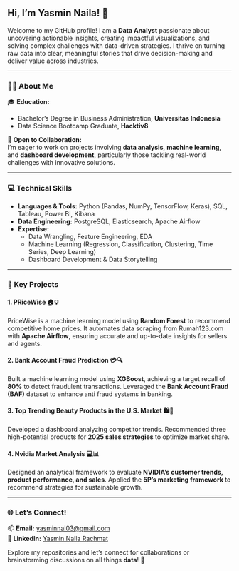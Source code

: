 ## Hi, I’m **Yasmin Naila!** 👋  

Welcome to my GitHub profile! I am a **Data Analyst** passionate about uncovering actionable insights, creating impactful visualizations, and solving complex challenges with data-driven strategies. I thrive on turning raw data into clear, meaningful stories that drive decision-making and deliver value across industries.  

---

### **👩‍🎓 About Me**  
🎓 **Education:**  
- Bachelor’s Degree in Business Administration, **Universitas Indonesia**  
- Data Science Bootcamp Graduate, **Hacktiv8**  

🤝 **Open to Collaboration:**  
I’m eager to work on projects involving **data analysis**, **machine learning**, and **dashboard development**, particularly those tackling real-world challenges with innovative solutions.

---

### **💻 Technical Skills**  
- **Languages & Tools:** Python (Pandas, NumPy, TensorFlow, Keras), SQL, Tableau, Power BI, Kibana  
- **Data Engineering:** PostgreSQL, Elasticsearch, Apache Airflow  
- **Expertise:**  
  - Data Wrangling, Feature Engineering, EDA
  - Machine Learning (Regression, Classification, Clustering, Time Series, Deep Learning)  
  - Dashboard Development & Data Storytelling

---

### **🚀 Key Projects**  
#### **1. PRiceWise 🏠💡**  
PriceWise is a machine learning model using **Random Forest** to recommend competitive home prices. It automates data scraping from Rumah123.com with **Apache Airflow**, ensuring accurate and up-to-date insights for sellers and agents.

#### **2. Bank Account Fraud Prediction 💳🔍**  
Built a machine learning model using **XGBoost**, achieving a target recall of **80%** to detect fraudulent transactions. Leveraged the **Bank Account Fraud (BAF)** dataset to enhance anti fraud systems in banking. 

#### **3. Top Trending Beauty Products in the U.S. Market 🛍️💄**  
Developed a dashboard analyzing competitor trends. Recommended three high-potential products for **2025 sales strategies** to optimize market share.   

#### **4. Nvidia Market Analysis 💻📊**  
Designed an analytical framework to evaluate **NVIDIA’s customer trends, product performance, and sales**. Applied the **5P’s marketing framework** to recommend strategies for sustainable growth.  

---

### **🌐 Let’s Connect!**  
📫 **Email:** yasminnai03@gmail.com  
💼 **LinkedIn:** [Yasmin Naila Rachmat](https://linkedin.com/in/yasmin-naila)  

Explore my repositories and let’s connect for collaborations or brainstorming discussions on all things **data**! 🚀  
